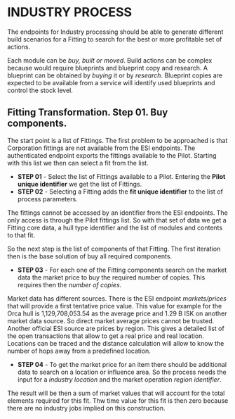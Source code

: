 # INDUSTRY PROCESS
The endpoints for Industry processing should be able to generate different build
scenarios for a Fitting to search for the best or more profitable set of actions.

Each module can be *buy, built or moved*. Build actions can be complex because would
require blueprints and blueprint copy and research. A blueprint can be obtained
by *buying* it or by *research*. Blueprint copies are expected to be available from a
service will identify used blueprints and control the stock level.

## Fitting Transformation. Step 01. Buy components.
The start point is a list of Fittings. The first problem to be approached is that
Corporation fittings are not available from the ESI endpoints. The authenticated
endpoint exports the fittings available to the Pilot. Starting with this list we 
then can select a fit from the list.

* **STEP 01** - Select the list of Fittings available to a Pilot. Entering the **Pilot
unique identifier** we get the list of Fittings.
* **STEP 02** - Selecting a Fitting adds the **fit unique identifier** to the list of 
process parameters.


The fittings cannot be accessed by an identifier from the ESI endpoints. The only access is through 
the Pilot fittings list. So with that set of data we get a Fitting core data, a hull
type identifier and the list of modules and contents to that fit.

So the next step is the list of components of that Fitting. The first iteration then
is the base solution of buy all required components.

* **STEP 03** - For each one of the Fitting components search on the market data the 
market price to buy the required number of copies. This requires then the *number of copies*.

Market data has different sources. There is the ESI endpoint *markets/prices* that will provide
a first tentative price value. This value for example for the Orca hull is 1,129,708,053.54 as the
average price and 1.29 B ISK on another market data source. So direct market average prices
cannot be trusted. Another official ESI source are prices by region. This gives a detailed
list of the open transactions that allow to get a real price and real location.
Locations can be traced and the distance calculation will allow to know the number of
hops away from a predefined location.

* **STEP 04** - To get the market price for an item there should be additional data
to search on a location or influence area. So the process needs the input for a
*industry location* and the market operation *region identifier*.

The result will be then a sum of market values that will account for the total
elements required for this fit. Thw time value for this fit is then zero because there
are no industry jobs implied on this construction.


